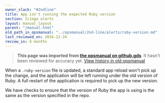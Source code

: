 ```yaml
---
owner_slack: "#2ndline"
title: App isn't running the expected Ruby version
section: Icinga alerts
layout: manual_layout
parent: "/manual.html"
old_path_in_opsmanual: "../opsmanual/2nd-line/alerts/ruby-version.md"
last_reviewed_on: 2016-12-24
review_in: 6 months
---
```


> **This page was imported from [the opsmanual on github.gds](https://github.gds/gds/opsmanual)**.
It hasn't been reviewed for accuracy yet.
[View history in old opsmanual](https://github.gds/gds/opsmanual/tree/master/2nd-line/alerts/ruby-version.md)


When a `.ruby-version` file is updated, a standard app reload won't pick
up the change, and the application will be left running under the old
version of Ruby. A full restart of the application is required to pick
up the new version.

We have checks to ensure that the version of Ruby the app is using is
the same as the version specified in the repo.
